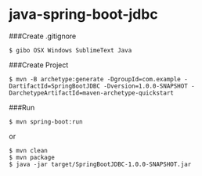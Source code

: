 # java-spring-boot-jdbc
###Create .gitignore
```
$ gibo OSX Windows SublimeText Java
```

###Create Project
```
$ mvn -B archetype:generate -DgroupId=com.example -DartifactId=SpringBootJDBC -Dversion=1.0.0-SNAPSHOT -DarchetypeArtifactId=maven-archetype-quickstart
```

###Run
```
$ mvn spring-boot:run
```

or 

```
$ mvn clean
$ mvn package
$ java -jar target/SpringBootJDBC-1.0.0-SNAPSHOT.jar
```
